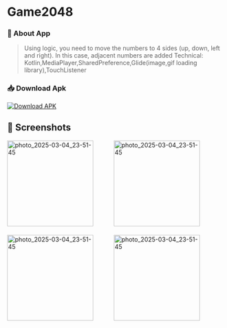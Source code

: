 # Game2048


### 📱 About App
> Using logic, you need to move the numbers to 4 sides (up, down, left and right). In this case, adjacent numbers are added
> Technical: Kotlin,MediaPlayer,SharedPreference,Glide(image,gif loading library),TouchListener


### 📥 Download Apk
[![Download APK](https://img.shields.io/badge/Download-APK-blue)](https://github.com/Xolisbek/Game2048_Assets/releases/download/Game2048/game2048-app.apk)


## 📸 Screenshots
<div style="display: flex; flex-wrap: wrap; gap: 20px;">
<img src="https://github.com/user-attachments/assets/a83f7e45-c340-4613-8167-f07c4cc61077" alt="photo_2025-03-04_23-51-45" width="200" />
&nbsp;&nbsp;
  <img src="https://github.com/user-attachments/assets/cb04243b-1e53-4ad7-b88d-e7e0731317cb" alt="photo_2025-03-04_23-51-45" width="200" />
 &nbsp;&nbsp;
  <img src="https://github.com/user-attachments/assets/b33d9691-a790-419e-b767-91fe96dfcffe" alt="photo_2025-03-04_23-51-45" width="200" />
 &nbsp;&nbsp;
  <img src="https://github.com/user-attachments/assets/89a86e8f-318a-48af-b964-75f504e26a38" alt="photo_2025-03-04_23-51-45" width="200" />

  
</div>
